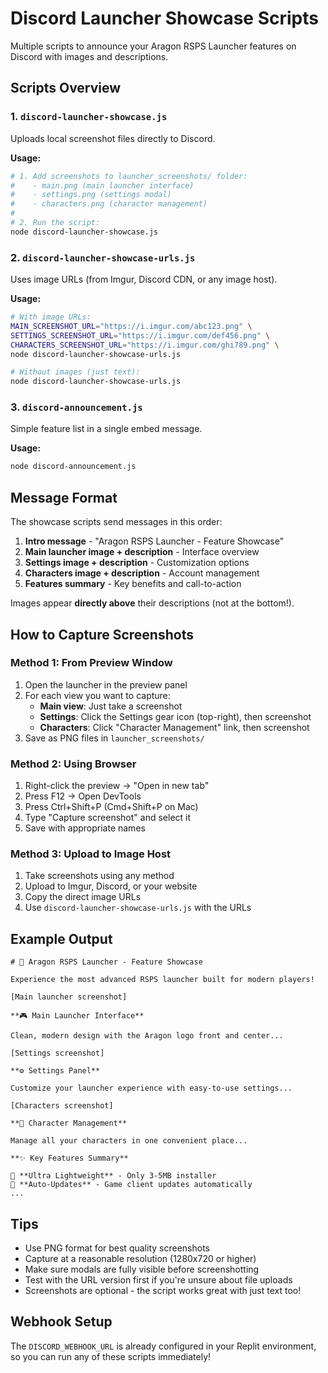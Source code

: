 # Discord Launcher Showcase Scripts

Multiple scripts to announce your Aragon RSPS Launcher features on Discord with images and descriptions.

## Scripts Overview

### 1. `discord-launcher-showcase.js`
Uploads local screenshot files directly to Discord.

**Usage:**
```bash
# 1. Add screenshots to launcher_screenshots/ folder:
#    - main.png (main launcher interface)
#    - settings.png (settings modal)
#    - characters.png (character management)
#
# 2. Run the script:
node discord-launcher-showcase.js
```

### 2. `discord-launcher-showcase-urls.js`
Uses image URLs (from Imgur, Discord CDN, or any image host).

**Usage:**
```bash
# With image URLs:
MAIN_SCREENSHOT_URL="https://i.imgur.com/abc123.png" \
SETTINGS_SCREENSHOT_URL="https://i.imgur.com/def456.png" \
CHARACTERS_SCREENSHOT_URL="https://i.imgur.com/ghi789.png" \
node discord-launcher-showcase-urls.js

# Without images (just text):
node discord-launcher-showcase-urls.js
```

### 3. `discord-announcement.js`
Simple feature list in a single embed message.

**Usage:**
```bash
node discord-announcement.js
```

## Message Format

The showcase scripts send messages in this order:

1. **Intro message** - "Aragon RSPS Launcher - Feature Showcase"
2. **Main launcher image + description** - Interface overview
3. **Settings image + description** - Customization options
4. **Characters image + description** - Account management
5. **Features summary** - Key benefits and call-to-action

Images appear **directly above** their descriptions (not at the bottom!).

## How to Capture Screenshots

### Method 1: From Preview Window
1. Open the launcher in the preview panel
2. For each view you want to capture:
   - **Main view**: Just take a screenshot
   - **Settings**: Click the Settings gear icon (top-right), then screenshot
   - **Characters**: Click "Character Management" link, then screenshot
3. Save as PNG files in `launcher_screenshots/`

### Method 2: Using Browser
1. Right-click the preview → "Open in new tab"
2. Press F12 → Open DevTools
3. Press Ctrl+Shift+P (Cmd+Shift+P on Mac)
4. Type "Capture screenshot" and select it
5. Save with appropriate names

### Method 3: Upload to Image Host
1. Take screenshots using any method
2. Upload to Imgur, Discord, or your website
3. Copy the direct image URLs
4. Use `discord-launcher-showcase-urls.js` with the URLs

## Example Output

```
# 🐉 Aragon RSPS Launcher - Feature Showcase

Experience the most advanced RSPS launcher built for modern players!

[Main launcher screenshot]

**🎮 Main Launcher Interface**

Clean, modern design with the Aragon logo front and center...

[Settings screenshot]

**⚙️ Settings Panel**

Customize your launcher experience with easy-to-use settings...

[Characters screenshot]

**👥 Character Management**

Manage all your characters in one convenient place...

**✨ Key Features Summary**

🚀 **Ultra Lightweight** - Only 3-5MB installer
🔄 **Auto-Updates** - Game client updates automatically
...
```

## Tips

- Use PNG format for best quality screenshots
- Capture at a reasonable resolution (1280x720 or higher)
- Make sure modals are fully visible before screenshotting
- Test with the URL version first if you're unsure about file uploads
- Screenshots are optional - the script works great with just text too!

## Webhook Setup

The `DISCORD_WEBHOOK_URL` is already configured in your Replit environment, so you can run any of these scripts immediately!
